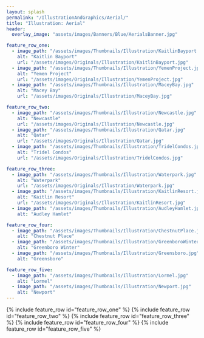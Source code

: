 ```yaml
---
layout: splash
permalink: "/IllustrationAndGraphics/Aerial/"
title: "Illustration: Aerial"
header:
  overlay_image: "assets/images/Banners/Blue/AerialsBanner.jpg"

feature_row_one:
  - image_path: "/assets/images/Thumbnails/Illustration/KaitlinBayport.jpg"
    alt: "Kaitlin Bayport"
    url: "/assets/images/Originals/Illustration/KaitlinBayport.jpg"
  - image_path: "/assets/images/Thumbnails/Illustration/YemenProject.jpg"
    alt: "Yemen Project"
    url: "/assets/images/Originals/Illustration/YemenProject.jpg"
  - image_path: "/assets/images/Thumbnails/Illustration/MaceyBay.jpg"
    alt: "Macey Bay"
    url: "/assets/images/Originals/Illustration/MaceyBay.jpg"

feature_row_two:
  - image_path: "/assets/images/Thumbnails/Illustration/Newcastle.jpg"
    alt: "Newcastle"
    url: "/assets/images/Originals/Illustration/Newcastle.jpg"
  - image_path: "/assets/images/Thumbnails/Illustration/Qatar.jpg"
    alt: "Qatar"
    url: "/assets/images/Originals/Illustration/Qatar.jpg"
  - image_path: "/assets/images/Thumbnails/Illustration/TridelCondos.jpg"
    alt: "Tridel Condos"
    url: "/assets/images/Originals/Illustration/TridelCondos.jpg"

feature_row_three:
  - image_path: "/assets/images/Thumbnails/Illustration/Waterpark.jpg"
    alt: "Waterpark"
    url: "/assets/images/Originals/Illustration/Waterpark.jpg"
  - image_path: "/assets/images/Thumbnails/Illustration/KaitlinResort.jpg"
    alt: "Kaitlin Resort"
    url: "/assets/images/Originals/Illustration/KaitlinResort.jpg"
  - image_path: "/assets/images/Thumbnails/Illustration/AudleyHamlet.jpg"
    alt: "Audley Hamlet"

feature_row_four:
  - image_path: "/assets/images/Thumbnails/Illustration/ChestnutPlace.jpg"
    alt: "Chestnut Place"
  - image_path: "/assets/images/Thumbnails/Illustration/GreenboroWinter.jpg"
    alt: "Greenboro Winter"
  - image_path: "/assets/images/Thumbnails/Illustration/Greensboro.jpg"
    alt: "Greensboro"

feature_row_five:
  - image_path: "/assets/images/Thumbnails/Illustration/Lormel.jpg"
    alt: "Lormel"
  - image_path: "/assets/images/Thumbnails/Illustration/Newport.jpg"
    alt: "Newport"
---
```


{% include feature_row id="feature_row_one" %}
{% include feature_row id="feature_row_two" %}
{% include feature_row id="feature_row_three" %}
{% include feature_row id="feature_row_four" %}
{% include feature_row id="feature_row_five" %}
